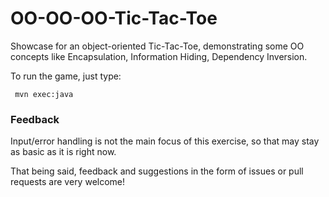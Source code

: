 OO-OO-OO-Tic-Tac-Toe
====================

Showcase for an object-oriented Tic-Tac-Toe, demonstrating some OO concepts like
Encapsulation, Information Hiding, Dependency Inversion.

To run the game, just type:

```
 mvn exec:java
```

### Feedback

Input/error handling is not the main focus of this exercise, so that may stay as basic
as it is right now.

That being said, feedback and suggestions in the form of issues or pull requests are very welcome!

